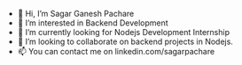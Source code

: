 - 👋 Hi, I’m Sagar Ganesh Pachare
- 👀 I’m interested in Backend Development
- 🌱 I’m currently looking for Nodejs Development Internship
- 💞️ I’m looking to collaborate on backend projects in Nodejs.
- 📫 You can contact me on linkedin.com/sagarpachare

<!---
spachare91/spachare91 is a ✨ special ✨ repository because its `README.md` (this file) appears on your GitHub profile.
You can click the Preview link to take a look at your changes.
--->
